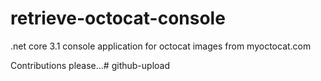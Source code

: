 # retrieve-octocat-console
.net core 3.1 console application for octocat images from myoctocat.com

Contributions please...# github-upload
